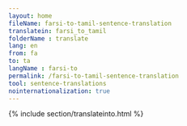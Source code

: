 ```yaml
---
layout: home
fileName: farsi-to-tamil-sentence-translation
translatein: farsi_to_tamil
folderName : translate
lang: en
from: fa
to: ta
langName : farsi-to
permalink: /farsi-to-tamil-sentence-translation
tool: sentence-translations
nointernationalization: true
---
```

{% include section/translateinto.html %}
